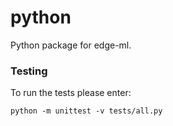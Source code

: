# python
Python package for edge-ml.

### Testing
To run the tests please enter:
```
python -m unittest -v tests/all.py
```
